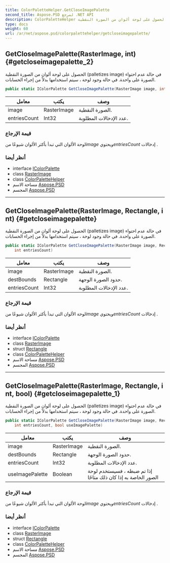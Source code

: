```yaml
---
title: ColorPaletteHelper.GetCloseImagePalette
second_title: Aspose.PSD لمرجع .NET API
description: ColorPaletteHelper طريقة. الحصول على لوحة ألوان من الصورة النقطية palletizes image في حالة عدم احتواء الصورة على واحدة. في حالة وجود لوحة  سيتم استخدامها بدلاً من إجراء الحسابات.
type: docs
weight: 60
url: /ar/net/aspose.psd/colorpalettehelper/getcloseimagepalette/
---
```

## GetCloseImagePalette(RasterImage, int) {#getcloseimagepalette_2}

الحصول على لوحة ألوان من الصورة النقطية (palletizes image) في حالة عدم احتواء الصورة على واحدة. في حالة وجود لوحة ، سيتم استخدامها بدلاً من إجراء الحسابات.

```csharp
public static IColorPalette GetCloseImagePalette(RasterImage image, int entriesCount)
```

| معامل | يكتب | وصف |
| --- | --- | --- |
| image | RasterImage | الصورة النقطية. |
| entriesCount | Int32 | عدد الإدخالات المطلوبة. |

### قيمة الإرجاع

لوحة الألوان التي تبدأ بأكثر الألوان شيوعًا من*image* ويحتوي*entriesCount* إدخالات .

### أنظر أيضا

* interface [IColorPalette](../../icolorpalette/)
* class [RasterImage](../../rasterimage/)
* class [ColorPaletteHelper](../)
* مساحة الاسم [Aspose.PSD](../../colorpalettehelper/)
* المجسم [Aspose.PSD](../../../)

---

## GetCloseImagePalette(RasterImage, Rectangle, int) {#getcloseimagepalette}

الحصول على لوحة ألوان من الصورة النقطية (palletizes image) في حالة عدم احتواء الصورة على واحدة. في حالة وجود لوحة ، سيتم استخدامها بدلاً من إجراء الحسابات.

```csharp
public static IColorPalette GetCloseImagePalette(RasterImage image, Rectangle destBounds, 
    int entriesCount)
```

| معامل | يكتب | وصف |
| --- | --- | --- |
| image | RasterImage | الصورة النقطية. |
| destBounds | Rectangle | حدود الصورة الوجهة. |
| entriesCount | Int32 | عدد الإدخالات المطلوبة. |

### قيمة الإرجاع

لوحة الألوان التي تبدأ بأكثر الألوان شيوعًا من*image* ويحتوي*entriesCount* إدخالات .

### أنظر أيضا

* interface [IColorPalette](../../icolorpalette/)
* class [RasterImage](../../rasterimage/)
* struct [Rectangle](../../rectangle/)
* class [ColorPaletteHelper](../)
* مساحة الاسم [Aspose.PSD](../../colorpalettehelper/)
* المجسم [Aspose.PSD](../../../)

---

## GetCloseImagePalette(RasterImage, Rectangle, int, bool) {#getcloseimagepalette_1}

الحصول على لوحة ألوان من الصورة النقطية (palletizes image) في حالة عدم احتواء الصورة على واحدة. في حالة وجود لوحة ، سيتم استخدامها بدلاً من إجراء الحسابات.

```csharp
public static IColorPalette GetCloseImagePalette(RasterImage image, Rectangle destBounds, 
    int entriesCount, bool useImagePalette)
```

| معامل | يكتب | وصف |
| --- | --- | --- |
| image | RasterImage | الصورة النقطية. |
| destBounds | Rectangle | حدود الصورة الوجهة. |
| entriesCount | Int32 | عدد الإدخالات المطلوبة. |
| useImagePalette | Boolean | إذا تم ضبطه ، فسيستخدم لوحة الصور الخاصة به إذا كان ذلك متاحًا |

### قيمة الإرجاع

لوحة الألوان التي تبدأ بأكثر الألوان شيوعًا من*image* ويحتوي*entriesCount* إدخالات .

### أنظر أيضا

* interface [IColorPalette](../../icolorpalette/)
* class [RasterImage](../../rasterimage/)
* struct [Rectangle](../../rectangle/)
* class [ColorPaletteHelper](../)
* مساحة الاسم [Aspose.PSD](../../colorpalettehelper/)
* المجسم [Aspose.PSD](../../../)


